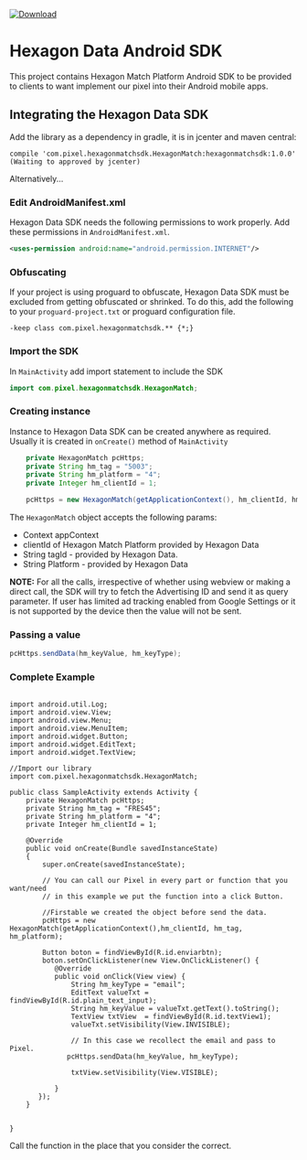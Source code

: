 [ ![Download](https://api.bintray.com/packages/hexagonmatch/Android-SDK/hd-android-sdk/images/download.svg) ](https://bintray.com/hexagonmatch/Android-SDK/hd-android-sdk/_latestVersion)
# Hexagon Data Android SDK

This project contains Hexagon Match Platform Android SDK to be provided to clients to want implement our pixel into their Android mobile apps.

## Integrating the Hexagon Data SDK

Add the library as a dependency in gradle, it is in jcenter and maven central:

```
compile 'com.pixel.hexagonmatchsdk.HexagonMatch:hexagonmatchsdk:1.0.0' (Waiting to approved by jcenter)
```

Alternatively...

### Edit AndroidManifest.xml

Hexagon Data SDK needs the following permissions to work properly. Add
these permissions in `AndroidManifest.xml`.


```xml
<uses-permission android:name="android.permission.INTERNET"/>
```


### Obfuscating

If your project is using proguard to obfuscate, Hexagon Data SDK must be
excluded from getting obfuscated or shrinked. To do this, add the
following to your `proguard-project.txt` or proguard configuration
file.


```
-keep class com.pixel.hexagonmatchsdk.** {*;}
```

### Import the SDK

In `MainActivity` add import statement to include the SDK

```java
import com.pixel.hexagonmatchsdk.HexagonMatch;
```

### Creating instance

Instance to Hexagon Data SDK can be created anywhere as required. Usually
it is created in `onCreate()` method of `MainActivity`


```java
    private HexagonMatch pcHttps;
    private String hm_tag = "5003";
    private String hm_platform = "4";
    private Integer hm_clientId = 1;

    pcHttps = new HexagonMatch(getApplicationContext(), hm_clientId, hm_tag, hm_platform);
```

The `HexagonMatch` object accepts the following params:

* Context appContext
* clientId of  Hexagon Match Platform provided by Hexagon Data
* String tagId - provided by Hexagon Data.
* String Platform - provided by Hexagon Data

**NOTE:** For all the calls, irrespective of whether using webview or making a direct call, the SDK will try to fetch the Advertising ID and send it as query parameter. If user has limited ad tracking enabled from Google Settings or it is not supported by the device then the value will not be sent.

### Passing a value

```java
pcHttps.sendData(hm_keyValue, hm_keyType);
```

### Complete Example
```

import android.util.Log;
import android.view.View;
import android.view.Menu;
import android.view.MenuItem;
import android.widget.Button;
import android.widget.EditText;
import android.widget.TextView;

//Import our library
import com.pixel.hexagonmatchsdk.HexagonMatch;

public class SampleActivity extends Activity {
    private HexagonMatch pcHttps;
    private String hm_tag = "FRES45";
    private String hm_platform = "4";
    private Integer hm_clientId = 1;

    @Override
    public void onCreate(Bundle savedInstanceState)
    {
        super.onCreate(savedInstanceState);

        // You can call our Pixel in every part or function that you want/need
        // in this example we put the function into a click Button.

        //Firstable we created the object before send the data.
        pcHttps = new HexagonMatch(getApplicationContext(),hm_clientId, hm_tag, hm_platform);

        Button boton = findViewById(R.id.enviarbtn);
        boton.setOnClickListener(new View.OnClickListener() {
           @Override
           public void onClick(View view) {
               String hm_keyType = "email";
               EditText valueTxt = findViewById(R.id.plain_text_input);
               String hm_keyValue = valueTxt.getText().toString();
               TextView txtView  = findViewById(R.id.textView1);
               valueTxt.setVisibility(View.INVISIBLE);

               // In this case we recollect the email and pass to Pixel.
              pcHttps.sendData(hm_keyValue, hm_keyType);

               txtView.setVisibility(View.VISIBLE);

           }
       });
    }


}
```
Call the function in the place that you consider the correct.
